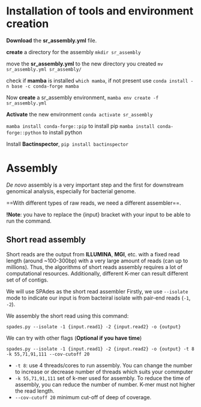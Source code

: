 
# Installation of tools and environment creation
**Download** the **sr_assembly.yml** file. 

**create** a directory for the assembly `mkdir sr_assembly` 

move the **sr_assembly.yml** to the new directory you created `mv sr_assembly.yml sr_assembly/`

check if **mamba** is installed `which mamba`, if not present use `conda install -n base -c conda-forge mamba`

Now **create** a sr_assembly environment, `mamba env create -f sr_assembly.yml`

**Activate** the new environment `conda activate sr_assembly`

`mamba install conda-forge::pip` to install pip
`mamba install conda-forge::python` to install python

Install **Bactinspector**, `pip install bactinspector`

# Assembly 
*De novo* assembly is a very important step and the first for downstream genomical analysis, especially for bacterial genome. 

==With different types of raw reads, we need a different assembler==. 

**!Note**: you have to replace the {input} bracket with your input to be able to run the command.


## Short read assembly 

Short reads are the output from **ILLUMINA**, **MGI**, etc. with a fixed read length (around ~100-300bp) with a very large amount of reads (can up to millions). Thus, the algorithms of short reads assembly requires a lot of computational resources. Additionally, different K-mer can result different set of of contigs.  

We will use SPAdes as the short read assembler 
Firstly, we use `--isolate` mode to indicate our input is from bacteiral isolate with pair-end reads (`-1`, `-2`). 

We assembly the short read using this command: 

`spades.py --isolate -1 {input.read1} -2 {input.read2} -o {output}`

We can try with other flags (**Optional if you have time**)

`spades.py --isolate -1 {input.read1} -2 {input.read2} -o {output} -t 8 -k 55,71,91,111 --cov-cutoff 20`

- `-t 8`: use 4 threads/cores to run assembly. You can change the number to increase or decrease number of threads which suits your commputer
- `-k 55,71,91,111` set of k-mer used for assembly. To reduce the time of assembly, you can reduce the number of number. K-mer must not higher the read length. 
- `--cov-cutoff 20` minimum cut-off of deep of coverage. 